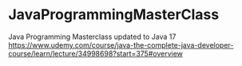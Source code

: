# JavaProgrammingMasterClass
Java Programming Masterclass updated to Java 17 https://www.udemy.com/course/java-the-complete-java-developer-course/learn/lecture/34998698?start=375#overview
